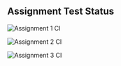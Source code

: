 ## Assignment Test Status

![Assignment 1 CI](https://github.com/ZZ-REG-ID/c756-exer/actions/workflows/ci-a1.yml/badge.svg)

![Assignment 2 CI](https://github.com/ZZ-REG-ID/c756-exer/actions/workflows/ci-a2.yml/badge.svg)

![Assignment 3 CI](https://github.com/ZZ-REG-ID/c756-exer/actions/workflows/ci-a3.yml/badge.svg)
